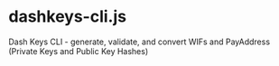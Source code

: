 # dashkeys-cli.js
Dash Keys CLI - generate, validate, and convert WIFs and PayAddress (Private Keys and Public Key Hashes)
